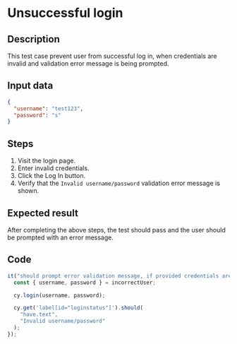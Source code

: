 # Unsuccessful login

## Description

This test case prevent user from successful log in, when credentials are invalid and validation error message is being prompted.

## Input data

```json
{
  "username": "test123",
  "password": "s"
}
```

## Steps

1. Visit the login page.
2. Enter invalid credentials.
3. Click the Log In button.
4. Verify that the `Invalid username/password` validation error message is shown.

## Expected result

After completing the above steps, the test should pass and the user should be prompted with an error message.

## Code

```typescript
it("should prompt error validation message, if provided credentials are incorrect", () => {
  const { username, password } = incorrectUser;

  cy.login(username, password);

  cy.get('label[id="loginstatus"]').should(
    "have.text",
    "Invalid username/password"
  );
});
```
